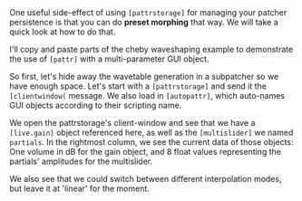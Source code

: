 ##

One useful side-effect of using `[pattrstorage]` for managing your patcher persistence is that you can do **preset morphing** that way. We will take a quick look at how to do that.

I'll copy and paste parts of the cheby waveshaping example to demonstrate the use of `[pattr]` with a multi-parameter GUI object. 

So first, let's hide away the wavetable generation in a subpatcher so we have enough space. Let's start with a `[pattrstorage]` and send it the `[clientwindow(` message. We also load in `[autopattr]`, which auto-names GUI objects according to their scripting name.

We open the pattrstorage's client-window and see that we have a `[live.gain]` object referenced here, as well as the `[multislider]` we named `partials`. In the rightmost column, we see the current data of those objects: One volume in dB for the gain object, and 8 float values representing the partials' amplitudes for the multislider.

We also see that we could switch between different interpolation modes, but leave it at 'linear' for the moment.